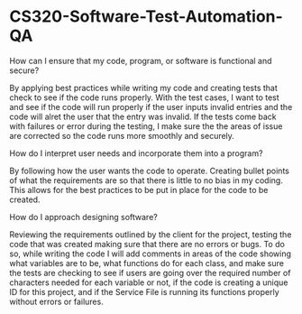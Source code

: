 # CS320-Software-Test-Automation-QA

How can I ensure that my code, program, or software is functional and secure?

By applying best practices while writing my code and creating tests that check to see if the code runs properly. 
With the test cases, I want to test and see if the code will run properly if the user inputs invalid entries and the code
will alret the user that the entry was invalid. If the tests come back with failures or error during the testing, I make
sure the the areas of issue are corrected so the code runs more smoothly and securely.

How do I interpret user needs and incorporate them into a program?

By following how the user wants the code to operate. Creating bullet points of what the requirements are so that there is little
to no bias in my coding. This allows for the best practices to be put in place for the code to be created.

How do I approach designing software?

Reviewing the requirements outlined by the client for the project, testing the code that was created making sure that there
are no errors or bugs. To do so, while writing the code I will add comments in areas of the code showing what variables
are to be, what functions do for each class, and make sure the tests are checking to see if users are going over the 
required number of characters needed for each variable or not, if the code is creating a unique ID for this project, and if
the Service File is running its functions properly without errors or failures.
